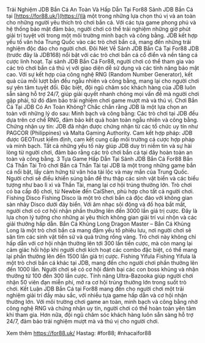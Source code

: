 

Trải Nghiệm JDB Bắn Cá An Toàn Và Hấp Dẫn Tại For88
Sảnh JDB Bắn Cá tại [https://for88.uk/](https://)là một trong những lựa chọn thú vị và an toàn cho những người yêu thích trò chơi bắn cá. Với các tựa game phong phú và hệ thống bảo mật đảm bảo, người chơi có thể trải nghiệm những giờ phút giải trí tuyệt vời trong một môi trường minh bạch và công bằng. JDB kết hợp yếu tố văn hóa Trung Quốc vào các trò chơi bắn cá, mang đến những trải nghiệm độc đáo cho người chơi.
Đôi Nét Về Sảnh JDB Bắn Cá Tại For88
JDB (trước đây là JDB168) nổi bật với các trò chơi bắn cá cổ điển và nền tảng cá cược linh hoạt. Tại sảnh JDB Bắn Cá For88, người chơi có thể tham gia vào các trò chơi bắn cá thú vị với giao diện dễ sử dụng và các tính năng bảo mật cao. Với sự kết hợp của công nghệ RNG (Random Number Generator), kết quả của mỗi lượt bắn đều ngẫu nhiên và công bằng, mang lại cho người chơi sự yên tâm tuyệt đối.
Đặc biệt, đội ngũ chăm sóc khách hàng của JDB luôn sẵn sàng hỗ trợ 24/7, giúp giải quyết nhanh chóng mọi vấn đề mà người chơi gặp phải, từ đó đảm bảo trải nghiệm chơi game mượt mà và thú vị.
Chơi Bắn Cá Tại JDB Có An Toàn Không?
Chắc chắn rằng JDB là một lựa chọn an toàn với những lý do sau:
Minh bạch và công bằng: Các trò chơi tại JDB đều dựa trên cơ chế RNG, đảm bảo kết quả hoàn toàn ngẫu nhiên và công bằng.
Chứng nhận uy tín: JDB đã nhận được chứng nhận từ các tổ chức uy tín như PAGCOR (Philippines) và Malta Gaming Authority.
Cam kết hợp pháp: JDB được GEOTrust kiểm định, cam kết cung cấp môi trường cá cược hợp pháp và minh bạch.
Tất cả những yếu tố này giúp JDB duy trì niềm tin và sự hài lòng từ người chơi, đảm bảo rằng các trò chơi bắn cá tại đây hoàn toàn an toàn và công bằng.
3 Tựa Game Hấp Dẫn Tại Sảnh JDB Bắn Cá For88
Bắn Cá Thần Tài
Trò chơi Bắn cá Thần Tài tại JDB là một trong những game bắn cá nổi bật, lấy cảm hứng từ văn hóa tài lộc và may mắn của Trung Quốc. Người chơi sẽ điều khiển súng bắn để thu thập các sinh vật biển và các biểu tượng như bao lì xì và Thần Tài, mang lại cơ hội trúng thưởng lớn. Trò chơi có ba cấp độ chơi, từ Newbie đến CaiShen, phù hợp cho tất cả người chơi.
Fishing Disco
Fishing Disco là một trò chơi bắn cá độc đáo với không gian sàn nhảy Disco dưới đáy biển. Với âm nhạc sôi động và đồ họa bắt mắt, người chơi có cơ hội nhận phần thưởng lên đến 3000 lần giá trị cược. Đây là lựa chọn lý tưởng cho những ai yêu thích không gian giải trí vui nhộn và các giải thưởng hấp dẫn.
Bắn Cá Khủng Long
Dragon Master – Bắn Cá Khủng Long là một trò chơi bắn cá mang đậm yếu tố phiêu lưu, nơi người chơi sẽ săn tìm các sinh vật tiền sử và quả trứng rồng vàng. Trò chơi này không chỉ hấp dẫn với cơ hội nhận thưởng lên tới 300 lần tiền cược, mà còn mang lại cảm giác hồi hộp khi người chơi kích hoạt các combo đặc biệt, có thể mang lại phần thưởng lên đến 1500 lần giá trị cược.
Fishing Yifula
Fishing Yifula là một trò chơi bắn cá khác tại JDB, mang đến cho người chơi phần thưởng lên đến 1000 lần. Người chơi sẽ có cơ hội đánh bại các con boss khủng và nhận thưởng từ 100 đến 300 lần cược. Tính năng Ultra-Bazooka giúp người chơi nhận 50 viên đạn miễn phí, mở ra cơ hội trúng thưởng lớn trong suốt trò chơi.
Kết Luận
JDB Bắn Cá tại For88 mang đến cho người chơi một trải nghiệm giải trí đầy màu sắc, với nhiều tựa game hấp dẫn và cơ hội nhận thưởng lớn. Với môi trường chơi game an toàn, minh bạch và công bằng nhờ công nghệ RNG và chứng nhận uy tín, người chơi có thể hoàn toàn yên tâm khi tham gia. Hơn nữa, đội ngũ chăm sóc khách hàng luôn sẵn sàng hỗ trợ 24/7, đảm bảo trải nghiệm mượt mà và thú vị cho người chơi.


Xem thêm https://for88.uk/
Hastag: #for88; #nhacaifor88
